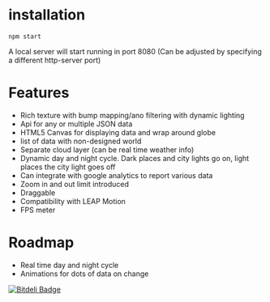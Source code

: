 installation
============

	npm start

A local server will start running in port 8080
(Can be adjusted by specifying a different http-server port)

Features
========

- Rich texture with bump mapping/ano filtering with dynamic lighting
- Api for any or multiple JSON data
- HTML5 Canvas for displaying data and wrap around globe
- list of data with non-designed world
- Separate cloud layer (can be real time weather info)
- Dynamic day and night cycle. Dark places and city lights go on, light places the city light goes off
- Can integrate with google analytics to report various data
- Zoom in and out limit introduced
- Draggable
- Compatibility with LEAP Motion
- FPS meter


Roadmap
=======

- Real time day and night cycle
- Animations for dots of data on change


[![Bitdeli Badge](https://d2weczhvl823v0.cloudfront.net/code0wl/3dworld-template/trend.png)](https://bitdeli.com/free "Bitdeli Badge")

